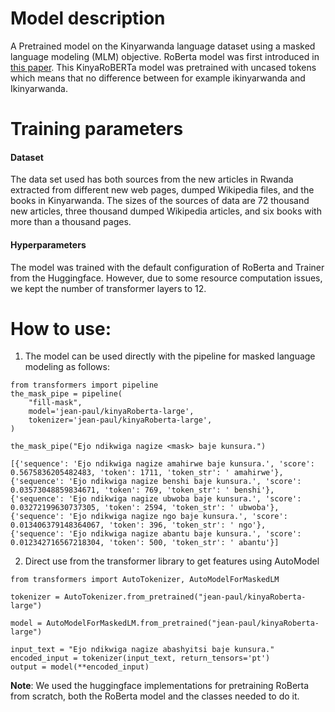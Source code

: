 # Model description
A Pretrained model on the Kinyarwanda language dataset using a masked language modeling (MLM) objective. RoBerta model was first introduced in [this paper](https://arxiv.org/abs/1907.11692). This KinyaRoBERTa model was pretrained with uncased tokens which means that no difference between for example ikinyarwanda and Ikinyarwanda.
 
# Training parameters

 #### Dataset 
 
 The data set used has both sources from the new articles in Rwanda extracted from different new web pages, dumped Wikipedia files, and the books in Kinyarwanda. The sizes of the sources of data are 72 thousand new articles, three thousand dumped Wikipedia articles, and six books with more than a thousand pages.
 
 #### Hyperparameters
 
The model was trained with the default configuration of RoBerta and Trainer from the Huggingface. However, due to some resource computation issues, we kept the number of transformer layers to 12.
 
# How to use:

1) The model can be used directly with the pipeline for masked language modeling as follows:

```
from transformers import pipeline
the_mask_pipe = pipeline(
    "fill-mask",
    model='jean-paul/kinyaRoberta-large',
    tokenizer='jean-paul/kinyaRoberta-large',
)

the_mask_pipe("Ejo ndikwiga nagize <mask> baje kunsura.")

[{'sequence': 'Ejo ndikwiga nagize amahirwe baje kunsura.', 'score': 0.5675836205482483, 'token': 1711, 'token_str': ' amahirwe'}, 
{'sequence': 'Ejo ndikwiga nagize benshi baje kunsura.', 'score': 0.03573048859834671, 'token': 769, 'token_str': ' benshi'}, 
{'sequence': 'Ejo ndikwiga nagize ubwoba baje kunsura.', 'score': 0.03272199630737305, 'token': 2594, 'token_str': ' ubwoba'}, 
{'sequence': 'Ejo ndikwiga nagize ngo baje kunsura.', 'score': 0.013406379148364067, 'token': 396, 'token_str': ' ngo'}, 
{'sequence': 'Ejo ndikwiga nagize abantu baje kunsura.', 'score': 0.012342716567218304, 'token': 500, 'token_str': ' abantu'}]
```
2) Direct use from the transformer library to get features using AutoModel

```
from transformers import AutoTokenizer, AutoModelForMaskedLM
  
tokenizer = AutoTokenizer.from_pretrained("jean-paul/kinyaRoberta-large")

model = AutoModelForMaskedLM.from_pretrained("jean-paul/kinyaRoberta-large")

input_text = "Ejo ndikwiga nagize abashyitsi baje kunsura."
encoded_input = tokenizer(input_text, return_tensors='pt')
output = model(**encoded_input)

```
__Note__: We used the huggingface implementations for pretraining RoBerta from scratch, both the RoBerta model and the classes needed to do it.